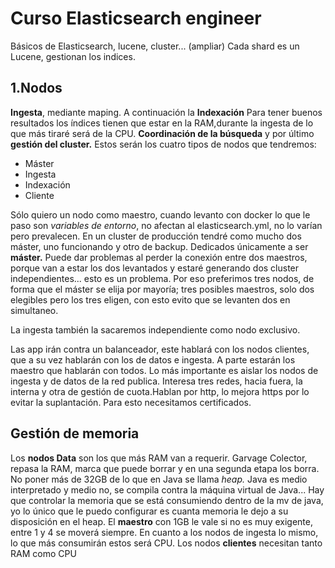 # Curso Elasticsearch engineer

Básicos de Elasticsearch, lucene, cluster... (ampliar) Cada shard es un Lucene, gestionan los indices.

## 1.Nodos

**Ingesta**, mediante maping. A continuación la **Indexación** Para tener buenos resultados los índices tienen que estar en la RAM,durante la ingesta de lo que más tiraré será de la CPU. **Coordinación de la búsqueda** y por último **gestión del cluster.**  Estos serán los cuatro tipos de nodos que tendremos:

+ Máster
+ Ingesta
+ Indexación
+ Cliente

Sólo quiero un nodo como maestro, cuando levanto con docker lo que le paso son *variables de entorno*, no afectan al elasticsearch.yml, no lo varían pero prevalecen. En un cluster de producción tendré como mucho dos máster, uno funcionando y otro de backup. Dedicados únicamente a ser **máster.** Puede dar problemas al perder la conexión entre dos maestros, porque van a estar los dos levantados y estaré generando dos cluster independientes... esto es un problema. Por eso preferimos tres nodos, de forma que el máster se elija por mayoría; tres posibles maestros, solo dos elegibles pero los tres eligen, con esto evito que se levanten dos en simultaneo.

La ingesta también la sacaremos independiente como nodo exclusivo.

Las app irán contra un balanceador, este hablará con los nodos clientes, que a su vez hablarán con los de datos e ingesta. A parte estarán los maestro que hablarán con todos. Lo más importante es aislar los nodos de ingesta y de datos de la red publica. Interesa tres redes, hacia fuera, la interna y otra de gestión de cuota.Hablan por http, lo mejora https por lo evitar la suplantación. Para esto necesitamos certificados.

## Gestión de memoria

Los **nodos Data** son los que más RAM van a requerir. Garvage Colector, repasa la RAM, marca que puede borrar y en una segunda etapa los borra. No poner más de 32GB de lo que en Java se llama *heap.* Java es medio interpretado y medio no, se compila contra la máquina virtual de Java... Hay que controlar la memoria que se está consumiendo dentro de la mv de java, yo lo único que le puedo configurar es cuanta memoria le dejo a su disposición en el heap. 
El **maestro** con 1GB le vale si no es muy exigente, entre 1 y 4 se moverá siempre. En cuanto a los nodos de ingesta lo mismo, lo que más consumirán estos será CPU. Los nodos **clientes** necesitan tanto RAM como CPU
